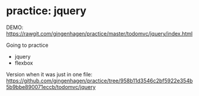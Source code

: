 # practice: jquery

DEMO: https://rawgit.com/gingenhagen/practice/master/todomvc/jquery/index.html

Going to practice
* jquery
* flexbox

Version when it was just in one file:
https://github.com/gingenhagen/practice/tree/958b11d3546c2bf5922e354b5b9bbe890071eccb/todomvc/jquery
